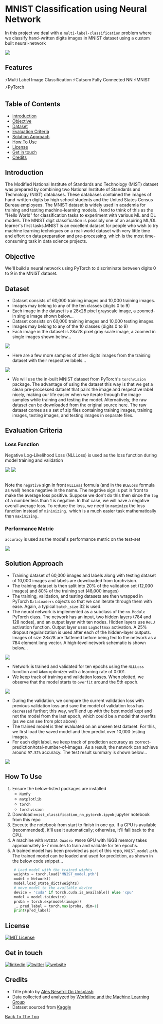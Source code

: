 # MNIST Classification using Neural Network 
In this project we deal with a `multi-label-classification` problem where we classify hand-written digits images in MNIST dataset using a custom built neural-network

<img src="https://github.com/sssingh/hand-written-digit-classification/blob/master/assets/mnist_intro.jpeg">

## Features
⚡Multi Label Image Classification
⚡Cutsom Fully Connected NN
⚡MNIST
⚡PyTorch

## Table of Contents
- [Introduction](#introduction) 
- [Objective](#objective)
- [Dataset](#dataset)
- [Evaluation Criteria](#evaluation-criteria)
- [Solution Approach](#solution-approach)
- [How To Use](#how-to-use)
- [License](#license)
- [Get in touch](#get-in-touch)
- [Credits](#credits)

## Introduction
The Modified National Institute of Standards and Technology (MIST) dataset was prepared by combining two National Institute of Standards and Technology (NIST) databases. These databases contained the images of hand-written digits by high school students and the United States Census Bureau employees. The MNIST dataset is widely used in academia for training and testing machine-learning models. I tend to think of this as the "Hello World" for classification tasks to experiment with various ML and DL models. The MNIST digit classification is possibly one of an aspiring ML/DL learner's first tasks.MNIST is an excellent dataset for people who wish to try machine learning techniques on a real-world dataset with very little time and effort on data preparation and pre-processing, which is the most time-consuming task in data science projects.   


## Objective
We'll build a neural network using PyTorch to discriminate between digits 0 to 9 in the MNIST dataset.

## Dataset
- Dataset consists of 60,000 training images and 10,000 training images.
- Images may belong to any of the ten classes (digits 0 to 9)
- Each image in the dataset is a 28x28 pixel grayscale image, a zoomed-in single image shown below...
- Dataset consists on 60,000 training images and 10,000 testing images.
- Images may belong to any of the 10 classes (digits 0 to 9)
- Each image in the dataset is 28x28 pixel gray scale image, a zoomed in single images shown below...

<img src="https://github.com/sssingh/hand-written-digit-classification/blob/master/assets/mnist_single_image.png">

- Here are a few more samples of other digits images from the training dataset with their respective labels...

<img src="https://github.com/sssingh/hand-written-digit-classification/blob/master/assets/mnist_samples.png">


- We will use the in-built MNIST dataset from PyTorch's `torchvision` package. The advantage of using the dataset this way is that we get a clean pre-processed dataset that pairs the image and respective label nicely, making our life easier when we iterate through the image samples while training and testing the model. Alternatively, the raw dataset can be downloaded from the original source [here](http://yann.lecun.com/exdb/mnist/). The raw dataset comes as a set of zip files containing training images, training images, testing images, and testing images in separate files.

## Evaluation Criteria

### Loss Function  
Negative Log-Likelihood Loss (NLLLoss) is used as the loss function during model training and validation 

<img src="https://github.com/sssingh/hand-written-digit-classification/blob/master/assets/logsoftmax.png">

<img src="https://github.com/sssingh/hand-written-digit-classification/blob/master/assets/nllloss.png">

<br>Note the `negative` sign in front `NLLLoss` formula (and in the `BCELoss` formula as well) hence negative in the name. The negative sign is put in front to make the average loss positive. Suppose we don't do this then since the `log` of a number less than 1 is negative. In that case, we will have a negative overall average loss. To reduce the loss, we need to `maximize` the loss function instead of `minimizing,` which is a much easier task mathematically than `maximizing.`

### Performance Metric

`accuracy` is used as the model's performance metric on the test-set 

<img src="https://github.com/sssingh/hand-written-digit-classification/blob/master/assets/accuracy.png">

## Solution Approach
- Training dataset of 60,000 images and labels along with testing dataset of 10,000 images and labels are downloaded from torchvision.
- The training dataset is then split into 20% of the validation set (12,000 images) and 80% of the training set (48,000 images)
- The training, validation, and testing datasets are then wrapped in PyTorch `DataLoaders` objects so that we can iterate through them with ease. Again, a typical `batch_size` 32 is used.
- The neural network is implemented as a subclass of the `nn.Module` PyTorch class. The network has an input, two hidden layers (784 and 128 nodes), and an output layer with ten nodes. Hidden layers use `ReLU` activation function. Output layer uses `LogSoftmax` activation. A 25% dropout regularization is used after each of the hidden-layer outputs. Images of size 28x28 are flattened before being fed to the network as a 784 element long vector. A high-level network schematic is shown below...

<img src="https://github.com/sssingh/hand-written-digit-classification/blob/master/assets/network.png">

- Network is trained and validated for ten epochs using the `NLLLoss` function and `Adam` optimizer with a learning rate of 0.001.
- We keep track of training and validation losses. When plotted, we observe that the model starts to `overfit` around the 5th epoch.

<img src="https://github.com/sssingh/hand-written-digit-classification/blob/master/assets/loss_plot.png">

- During the validation, we compare the current validation loss with previous validation loss and save the model of validation loss has `decreased` further; this way, we'll end up with the best model kept and not the model from the last epoch, which could be a model that overfits (as we can see from plot above)
- The trained model is then evaluated on an unseen test dataset. For this, we first load the saved model and then predict over 10,000 testing images.
- For each digit label, we keep track of prediction accuracy as correct-prediction/total-number-of-images. As a result, the network can achieve around `97.52%` accuracy. The test result summary is shown below...

<img src="https://github.com/sssingh/hand-written-digit-classification/blob/master/assets/test_results.png">

## How To Use
1. Ensure the below-listed packages are installed
    - `NumPy`
    - `matplotlib`
    - `torch`
    - `torchvision`
2. Download `mnist_classification_nn_pytorch.ipynb` jupyter notebook from this repo
3. Execute the notebook from start to finish in one go. If a GPU is available (recommended), it'll use it automatically; otherwise, it'll fall back to the CPU. 
4. A machine with `NVIDIA Quadro P5000` GPU with 16GB memory takes approximately 5-7 minutes to train and validate for ten epochs.
5. A trained model has been provided as part of this repo, `MNIST_model.pth`. The trained model can be loaded and used for prediction, as shown in the below code snippet... 

```python
    # Load model with the trained wights
    weights = torch.load('MNIST_model.pth')
    model = Network()
    model.load_state_dict(weights)
    # move model to the available device
    device = 'cuda' if torch.cuda.is_available() else 'cpu'
    model = model.to(device)
    proba = torch.exp(model(image)) 
    _, pred_label = torch.max(proba, dim=1)
    print(pred_label)
```

## License
[![MIT License](https://img.shields.io/badge/License-MIT-green.svg)](https://choosealicense.com/licenses/mit/)

## Get in touch
[![linkedin](https://img.shields.io/badge/linkedin-0A66C2?style=for-the-badge&logo=linkedin&logoColor=white)](https://www.linkedin.com/sssingh)
[![twitter](https://img.shields.io/badge/twitter-1DA1F2?style=for-the-badge&logo=twitter&logoColor=white)](https://twitter.com/_sssingh)
[![website](https://img.shields.io/badge/website-000?style=for-the-badge&logo=ko-fi&logoColor=white)](https://datamatrix-ml.com/)

## Credits
- Title photo by [Ales Nesetril On Unsplash](https://unsplash.com/photos/ex_p4AaBxbs?utm_source=unsplash&utm_medium=referral&utm_content=creditShareLink)
- Data collected and analyzed by [Worldline and the Machine Learning Group](http://mlg.ulb.ac.be) 
- Dataset sourced from [Kaggle](https://www.kaggle.com/)

[Back To The Top](#MNIST-Classification-using-Neural-Network)
